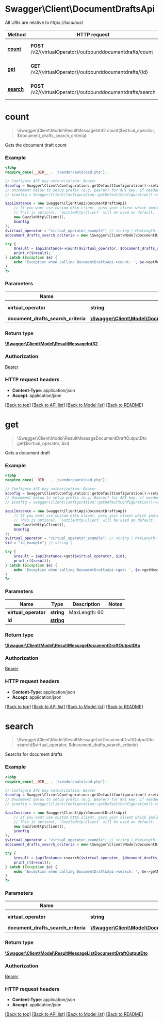 # Swagger\Client\DocumentDraftsApi

All URIs are relative to *https://localhost*

Method | HTTP request | Description
------------- | ------------- | -------------
[**count**](DocumentDraftsApi.md#count) | **POST** /v2/{virtualOperator}/outbounddocumentdrafts/count | Gets the document draft count
[**get**](DocumentDraftsApi.md#get) | **GET** /v2/{virtualOperator}/outbounddocumentdrafts/{id} | Gets a document draft
[**search**](DocumentDraftsApi.md#search) | **POST** /v2/{virtualOperator}/outbounddocumentdrafts/search | Searchs for document drafts


# **count**
> \Swagger\Client\Model\ResultMessageInt32 count($virtual_operator, $document_drafts_search_criteria)

Gets the document draft count

### Example
```php
<?php
require_once(__DIR__ . '/vendor/autoload.php');

// Configure API key authorization: Bearer
$config = Swagger\Client\Configuration::getDefaultConfiguration()->setApiKey('Authorization', 'YOUR_API_KEY');
// Uncomment below to setup prefix (e.g. Bearer) for API key, if needed
// $config = Swagger\Client\Configuration::getDefaultConfiguration()->setApiKeyPrefix('Authorization', 'Bearer');

$apiInstance = new Swagger\Client\Api\DocumentDraftsApi(
    // If you want use custom http client, pass your client which implements `GuzzleHttp\ClientInterface`.
    // This is optional, `GuzzleHttp\Client` will be used as default.
    new GuzzleHttp\Client(),
    $config
);
$virtual_operator = "virtual_operator_example"; // string | MaxLength: 60
$document_drafts_search_criteria = new \Swagger\Client\Model\DocumentDraftsSearchCriteriaInputDto(); // \Swagger\Client\Model\DocumentDraftsSearchCriteriaInputDto | 

try {
    $result = $apiInstance->count($virtual_operator, $document_drafts_search_criteria);
    print_r($result);
} catch (Exception $e) {
    echo 'Exception when calling DocumentDraftsApi->count: ', $e->getMessage(), PHP_EOL;
}
?>
```

### Parameters

Name | Type | Description  | Notes
------------- | ------------- | ------------- | -------------
 **virtual_operator** | **string**| MaxLength: 60 |
 **document_drafts_search_criteria** | [**\Swagger\Client\Model\DocumentDraftsSearchCriteriaInputDto**](../Model/DocumentDraftsSearchCriteriaInputDto.md)|  | [optional]

### Return type

[**\Swagger\Client\Model\ResultMessageInt32**](../Model/ResultMessageInt32.md)

### Authorization

[Bearer](../../README.md#Bearer)

### HTTP request headers

 - **Content-Type**: application/json
 - **Accept**: application/json

[[Back to top]](#) [[Back to API list]](../../README.md#documentation-for-api-endpoints) [[Back to Model list]](../../README.md#documentation-for-models) [[Back to README]](../../README.md)

# **get**
> \Swagger\Client\Model\ResultMessageDocumentDraftOutputDto get($virtual_operator, $id)

Gets a document draft

### Example
```php
<?php
require_once(__DIR__ . '/vendor/autoload.php');

// Configure API key authorization: Bearer
$config = Swagger\Client\Configuration::getDefaultConfiguration()->setApiKey('Authorization', 'YOUR_API_KEY');
// Uncomment below to setup prefix (e.g. Bearer) for API key, if needed
// $config = Swagger\Client\Configuration::getDefaultConfiguration()->setApiKeyPrefix('Authorization', 'Bearer');

$apiInstance = new Swagger\Client\Api\DocumentDraftsApi(
    // If you want use custom http client, pass your client which implements `GuzzleHttp\ClientInterface`.
    // This is optional, `GuzzleHttp\Client` will be used as default.
    new GuzzleHttp\Client(),
    $config
);
$virtual_operator = "virtual_operator_example"; // string | MaxLength: 60
$id = "id_example"; // string | 

try {
    $result = $apiInstance->get($virtual_operator, $id);
    print_r($result);
} catch (Exception $e) {
    echo 'Exception when calling DocumentDraftsApi->get: ', $e->getMessage(), PHP_EOL;
}
?>
```

### Parameters

Name | Type | Description  | Notes
------------- | ------------- | ------------- | -------------
 **virtual_operator** | **string**| MaxLength: 60 |
 **id** | [**string**](../Model/.md)|  |

### Return type

[**\Swagger\Client\Model\ResultMessageDocumentDraftOutputDto**](../Model/ResultMessageDocumentDraftOutputDto.md)

### Authorization

[Bearer](../../README.md#Bearer)

### HTTP request headers

 - **Content-Type**: application/json
 - **Accept**: application/json

[[Back to top]](#) [[Back to API list]](../../README.md#documentation-for-api-endpoints) [[Back to Model list]](../../README.md#documentation-for-models) [[Back to README]](../../README.md)

# **search**
> \Swagger\Client\Model\ResultMessageListDocumentDraftOutputDto search($virtual_operator, $document_drafts_search_criteria)

Searchs for document drafts

### Example
```php
<?php
require_once(__DIR__ . '/vendor/autoload.php');

// Configure API key authorization: Bearer
$config = Swagger\Client\Configuration::getDefaultConfiguration()->setApiKey('Authorization', 'YOUR_API_KEY');
// Uncomment below to setup prefix (e.g. Bearer) for API key, if needed
// $config = Swagger\Client\Configuration::getDefaultConfiguration()->setApiKeyPrefix('Authorization', 'Bearer');

$apiInstance = new Swagger\Client\Api\DocumentDraftsApi(
    // If you want use custom http client, pass your client which implements `GuzzleHttp\ClientInterface`.
    // This is optional, `GuzzleHttp\Client` will be used as default.
    new GuzzleHttp\Client(),
    $config
);
$virtual_operator = "virtual_operator_example"; // string | MaxLength: 60
$document_drafts_search_criteria = new \Swagger\Client\Model\DocumentDraftsSearchCriteriaInputDto(); // \Swagger\Client\Model\DocumentDraftsSearchCriteriaInputDto | 

try {
    $result = $apiInstance->search($virtual_operator, $document_drafts_search_criteria);
    print_r($result);
} catch (Exception $e) {
    echo 'Exception when calling DocumentDraftsApi->search: ', $e->getMessage(), PHP_EOL;
}
?>
```

### Parameters

Name | Type | Description  | Notes
------------- | ------------- | ------------- | -------------
 **virtual_operator** | **string**| MaxLength: 60 |
 **document_drafts_search_criteria** | [**\Swagger\Client\Model\DocumentDraftsSearchCriteriaInputDto**](../Model/DocumentDraftsSearchCriteriaInputDto.md)|  | [optional]

### Return type

[**\Swagger\Client\Model\ResultMessageListDocumentDraftOutputDto**](../Model/ResultMessageListDocumentDraftOutputDto.md)

### Authorization

[Bearer](../../README.md#Bearer)

### HTTP request headers

 - **Content-Type**: application/json
 - **Accept**: application/json

[[Back to top]](#) [[Back to API list]](../../README.md#documentation-for-api-endpoints) [[Back to Model list]](../../README.md#documentation-for-models) [[Back to README]](../../README.md)

